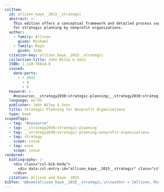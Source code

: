 ```yaml
---
cslItem:
  id: allison_kaye__2015__strategic
  abstract: >-
    This edition offers a conceptual framework and detailed process suggestions
    for strategic planning by nonprofit organizations.
  author:
    - family: Allison
      given: Michael
    - family: Kaye
      given: Jude
  citation-key: allison_kaye__2015__strategic
  collection-title: John Wiley & Sons
  ISBN: 1-118-76814-0
  issued:
    date-parts:
      - - 2015
        - 4
        - 6
  keyword: >-
    #nosource;__strategy2030:strategic-planning;__strategy2030:strategic-planning:nonprofit-organizations;collection::strategy::esuo
  language: en-US
  publisher: John Wiley & Sons
  title: Strategic Planning for Nonprofit Organizations
  type: book
scopedTags:
  - tag: "#nosource"
  - tag: __strategy2030:strategic-planning
  - tag: __strategy2030:strategic-planning:nonprofit-organizations
  - tag: strategy
    scope: issue
  - tag: esuo
    scope: issue
rendered:
  bibliography: |-
    <div class="csl-bib-body">
      <div data-csl-entry-id="allison_kaye__2015__strategic" class="csl-entry">Allison, M. and Kaye, J. 2015 <i>Strategic Planning for Nonprofit Organizations</i>. John Wiley &#38; Sons (John Wiley &#38; Sons).</div>
    </div>
  citation: Allison and Kaye, 2015
bibTex: "@book{allison_kaye__2015__strategic,\n\tauthor = {Allison, Michael and Kaye, Jude},\n\tseries = {John {Wiley} & {Sons}},\n\tyear = {2015},\n\tmonth = {apr 6},\n\tpublisher = {John Wiley & Sons},\n\ttitle = {Strategic {Planning} for {Nonprofit} {Organizations}},\n}\n\n"
---
```


